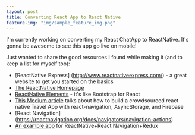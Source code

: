 ```yaml
---
layout: post
title: Converting React App to React Native
feature-img: "img/sample_feature_img.png"
---
```


I'm currently working on converting my React ChatApp to ReactNative. It's gonna be awesome to see this app go live on mobile! 

Just wanted to share the good resources I found while making it (and to keep a list for myself too):
* [ReactNative Express] (http://www.reactnativeexpress.com/) -  a great website to get you started on the basics
* [The ReactNative Homepage](https://facebook.github.io/react-native/)
* [ReactNative Elements](https://react-native-training.github.io/react-native-elements/) - it's like Bootstrap for React
* [This Medium article](https://medium.com/react-native-development/tutorial-build-a-crowdsourced-react-native-travel-app-with-react-navigation-asyncstorage-and-385304f7b431) talks about how to build a crowdsourced react native Travel App with react-navigation, AsyncStorage, and Firebase
* [React Navigation] (https://reactnavigation.org/docs/navigators/navigation-actions)
* [An example app](https://github.com/react-community/react-navigation/tree/master/examples/ReduxExample) for ReactNative+React Navigation+Redux